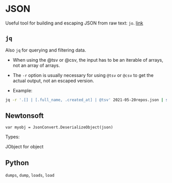 # JSON

Useful tool for building and escaping JSON from raw text: `jo`.  [link](https://github.com/jpmens/jo)

## `jq`

Also `jq` for querying and filtering data.

- When using the @tsv or @csv, the input has to be an iterable of
  arrays, not an array of arrays.

- The `-r` option is usually necessary for using `@tsv` or `@csv` to get
  the actual output, not an escaped version.

- Example:

```sh
jq -r '.[] | [.full_name, .created_at] | @tsv' 2021-05-20repos.json | sort -k2,2 -r
```

## Newtonsoft

```
var myobj = JsonConvert.DeserializeObject(json)
```

Types:

JObject for object

## Python

`dumps`, `dump`, `loads`, `load`
